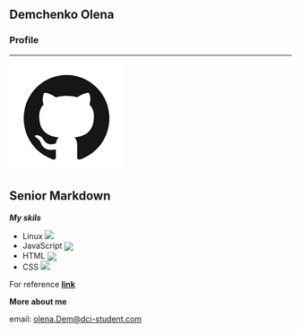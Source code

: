 ## Demchenko Olena

### Profile

---

![cat](./Untitled.png)

## **Senior Markdown**

**_My skils_**

- Linux <img align="centr" src="https://cdn.jsdelivr.net/gh/devicons/devicon@latest/icons/linux/linux-original.svg" heigh="40" width="40"/>
- JavaScript <img align="center" src="https://cdn.jsdelivr.net/gh/devicons/devicon@latest/icons/javascript/javascript-original.svg" heigh="40" width="40"/>
- HTML <img align="center" src="https://cdn.jsdelivr.net/gh/devicons/devicon@latest/icons/html5/html5-original-wordmark.svg" heigh="40" width="40"/>
- CSS <img  align="centr" src="https://cdn.jsdelivr.net/gh/devicons/devicon@latest/icons/css3/css3-original.svg" heigh="40" width="40"/>

For reference **[link](https://www.markdownguide.org)**

**More about me**

email: olena.Dem@dci-student.com
